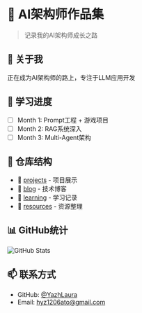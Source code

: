# 🚀 AI架构师作品集

> 记录我的AI架构师成长之路

## 👋 关于我
正在成为AI架构师的路上，专注于LLM应用开发

## 🎯 学习进度
- [ ] Month 1: Prompt工程 + 游戏项目
- [ ] Month 2: RAG系统深入
- [ ] Month 3: Multi-Agent架构

## 📁 仓库结构
- 📂 [projects](./projects) - 项目展示
- 📂 [blog](./blog) - 技术博客
- 📂 [learning](./learning) - 学习记录
- 📂 [resources](./resources) - 资源整理

## 📊 GitHub统计
![GitHub Stats](https://github-readme-stats.vercel.app/api?username=你的用户名&show_icons=true)

## 📫 联系方式
- GitHub: [@YazhLaura](https://github.com/YazhLaura)
- Email: hyz1206ato@gmail.com
